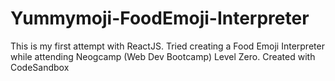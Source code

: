 # Yummymoji-FoodEmoji-Interpreter
This is my first attempt with ReactJS. Tried creating a Food Emoji Interpreter while attending Neogcamp (Web Dev Bootcamp) Level Zero. 
Created with CodeSandbox
